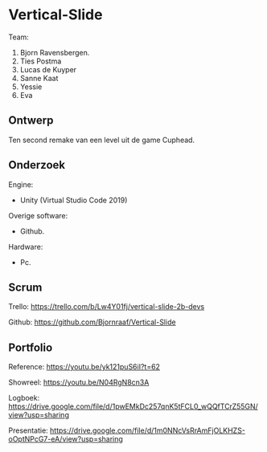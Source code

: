 # Vertical-Slide

Team:
1. Bjorn Ravensbergen.
2. Ties Postma
4. Lucas de Kuyper
5. Sanne Kaat
6. Yessie
7. Eva


## Ontwerp
Ten second remake van een level uit de game Cuphead.

## Onderzoek
Engine:
- Unity (Virtual Studio Code 2019)

Overige software:
- Github.

Hardware:
- Pc.

## Scrum
Trello: https://trello.com/b/Lw4Y01fj/vertical-slide-2b-devs

Github: https://github.com/Bjornraaf/Vertical-Slide

## Portfolio
Reference: https://youtu.be/yk121puS6iI?t=62

Showreel: https://youtu.be/N04RgN8cn3A

Logboek: https://drive.google.com/file/d/1pwEMkDc257qnK5tFCL0_wQQfTCrZ55GN/view?usp=sharing

Presentatie: https://drive.google.com/file/d/1m0NNcVsRrAmFjOLKHZS-oOptNPcG7-eA/view?usp=sharing
